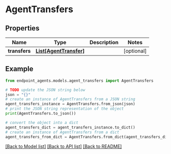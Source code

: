 # AgentTransfers


## Properties

Name | Type | Description | Notes
------------ | ------------- | ------------- | -------------
**transfers** | [**List[AgentTransfer]**](AgentTransfer.md) |  | [optional] 

## Example

```python
from endpoint_agents.models.agent_transfers import AgentTransfers

# TODO update the JSON string below
json = "{}"
# create an instance of AgentTransfers from a JSON string
agent_transfers_instance = AgentTransfers.from_json(json)
# print the JSON string representation of the object
print(AgentTransfers.to_json())

# convert the object into a dict
agent_transfers_dict = agent_transfers_instance.to_dict()
# create an instance of AgentTransfers from a dict
agent_transfers_from_dict = AgentTransfers.from_dict(agent_transfers_dict)
```
[[Back to Model list]](../README.md#documentation-for-models) [[Back to API list]](../README.md#documentation-for-api-endpoints) [[Back to README]](../README.md)


